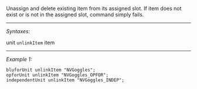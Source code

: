 Unassign and delete existing item from its assigned slot. If item does not exist or is not in the assigned slot, command simply fails.


---
*Syntaxes:*

unit `unlinkItem` item

---
*Example 1:*

```sqf
bluforUnit unlinkItem "NVGoggles";
opforUnit unlinkItem "NVGoggles_OPFOR";
independentUnit unlinkItem "NVGoggles_INDEP";
```